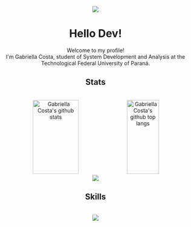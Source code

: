 <div align="center"><img src=https://64.media.tumblr.com/tumblr_lw5mn40aq01qip80b.gif></div>


<div align="center">
<h1>Hello Dev!</h1>
Welcome to my profile!</br>
I'm Gabriella Costa, student of System Development and Analysis at the Technological Federal University of Paraná.</br>
<h2>Stats</h2><br>
<img height="195px" width="49%" src="https://github-readme-stats.vercel.app/api?username=gabristle&theme=transparent&text_color=bcccfc&title_color=5474fc&hide_border=true" alt="Gabriella Costa's github stats">
<img height="195px" width="41%" src="https://github-readme-stats.vercel.app/api/top-langs/?username=gabristle&theme=transparent&title_color=5474fc&text_color=bcccfc&layout=compact&hide_border=true" alt="Gabriella Costa's github top langs"><br>
<img src="https://github-readme-activity-graph.vercel.app/graph?username=gabristle&bg_color=0d1117&color=5474fc&line=5474fc&point=bcccfc&area=true&hide_border=true">
<h2>Skills</h2><br>
<img src="https://skillicons.dev/icons?i=html,css,js,c,java,mysql,sass,git,reactjs,nextjs,tailwind&perline=10">
</div>
